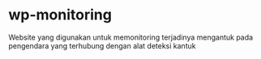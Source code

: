 # wp-monitoring
Website yang digunakan untuk memonitoring terjadinya mengantuk pada pengendara yang terhubung dengan alat deteksi kantuk
